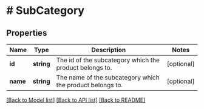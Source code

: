 # # SubCategory

## Properties

Name | Type | Description | Notes
------------ | ------------- | ------------- | -------------
**id** | **string** | The id of the subcategory which the product belongs to. | [optional]
**name** | **string** | The name of the subcategory which the product belongs to. | [optional]

[[Back to Model list]](../../README.md#models) [[Back to API list]](../../README.md#endpoints) [[Back to README]](../../README.md)
